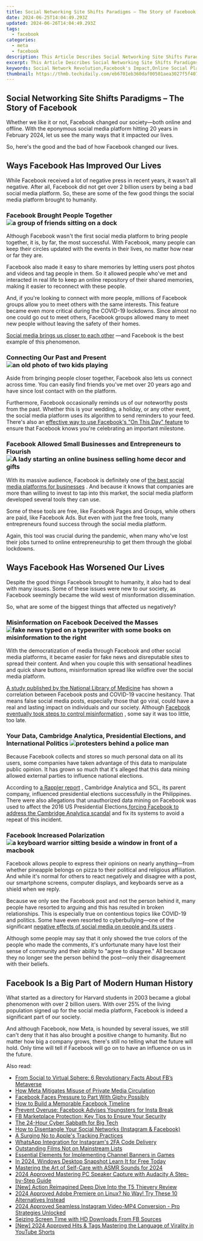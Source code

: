 ```yaml
---
title: Social Networking Site Shifts Paradigms – The Story of Facebook
date: 2024-06-25T14:04:49.293Z
updated: 2024-06-26T14:04:49.293Z
tags:
  - facebook
categories:
  - meta
  - facebook
description: This Article Describes Social Networking Site Shifts Paradigms – The Story of Facebook
excerpt: This Article Describes Social Networking Site Shifts Paradigms – The Story of Facebook
keywords: Social Network Revolution,Facebook's Impact,Online Social Platforms,Digital Community Shift,Redefining Connectivity,Web Social Interaction,The Facebook Phenomenon
thumbnail: https://thmb.techidaily.com/eb6701eb360daf00501aea3027f5f407ca588034548873224d944d5de49dcde3.jpg
---
```


## Social Networking Site Shifts Paradigms – The Story of Facebook

 Whether we like it or not, Facebook changed our society—both online and offline. With the eponymous social media platform hitting 20 years in February 2024, let us see the many ways that it impacted our lives.

 So, here's the good and the bad of how Facebook changed our lives.

## Ways Facebook Has Improved Our Lives

 While Facebook received a lot of negative press in recent years, it wasn't all negative. After all, Facebook did not get over 2 billion users by being a bad social media platform. So, these are some of the few good things the social media platform brought to humanity.

### Facebook Brought People Together ![a group of friends sitting on a dock](https://static1.makeuseofimages.com/wordpress/wp-content/uploads/2023/02/a-group-of-friends-sitting-on-a-dock.jpg)

 Although Facebook wasn't the first social media platform to bring people together, it is, by far, the most successful. With Facebook, many people can keep their circles updated with the events in their lives, no matter how near or far they are.

 Facebook also made it easy to share memories by letting users post photos and videos and tag people in them. So it allowed people who've met and interacted in real life to keep an online repository of their shared memories, making it easier to reconnect with these people.

 And, if you're looking to connect with more people, millions of Facebook groups allow you to meet others with the same interests. This feature became even more critical during the COVID-19 lockdowns. Since almost no one could go out to meet others, Facebook groups allowed many to meet new people without leaving the safety of their homes.

[Social media brings us closer to each other](https://www.makeuseof.com/ways-social-media-brings-people-together/) —and Facebook is the best example of this phenomenon.

### Connecting Our Past and Present ![an old photo of two kids playing](https://static1.makeuseofimages.com/wordpress/wp-content/uploads/2023/02/an-old-photo-of-two-kids-playing.jpg)

 Aside from bringing people closer together, Facebook also lets us connect across time. You can easily find friends you've met over 20 years ago and have since lost contact with on the platform.

 Furthermore, Facebook occasionally reminds us of our noteworthy posts from the past. Whether this is your wedding, a holiday, or any other event, the social media platform uses its algorithm to send reminders to your feed. There's also an [effective way to use Facebook's "On This Day" feature](https://www.makeuseof.com/how-to-use-the-on-this-day-feature-facebook/) to ensure that Facebook knows you're celebrating an important milestone.

### Facebook Allowed Small Businesses and Entrepreneurs to Flourish ![A lady starting an online business selling home decor and gifts](https://static1.makeuseofimages.com/wordpress/wp-content/uploads/2023/02/a-lady-starting-an-online-business-selling-home-decor-and-gifts.jpg)

 With its massive audience, Facebook is definitely one of [the best social media platforms for businesses](https://www.makeuseof.com/best-social-media-platforms-for-business/) . And because it knows that companies are more than willing to invest to tap into this market, the social media platform developed several tools they can use.

 Some of these tools are free, like Facebook Pages and Groups, while others are paid, like Facebook Ads. But even with just the free tools, many entrepreneurs found success through the social media platform.

 Again, this tool was crucial during the pandemic, when many who've lost their jobs turned to online entrepreneurship to get them through the global lockdowns.

## Ways Facebook Has Worsened Our Lives

 Despite the good things Facebook brought to humanity, it also had to deal with many issues. Some of these issues were new to our society, as Facebook seemingly became the wild west of misnformation dissemination.

So, what are some of the biggest things that affected us negatively?

### Misinformation on Facebook Deceived the Masses ![fake news typed on a typewriter with some books on misinformation to the right](https://static1.makeuseofimages.com/wordpress/wp-content/uploads/2023/02/fake-news-typed-on-a-typewriter-with-some-books-on-misinformation-to-the-right.jpg)

 With the democratization of media through Facebook and other social media platforms, it became easier for fake news and disreputable sites to spread their content. And when you couple this with sensational headlines and quick share buttons, misinformation spread like wildfire over the social media platform.

[A study published by the National Library of Medicine](https://www.ncbi.nlm.nih.gov/pmc/articles/PMC9609763/) has shown a correlation between Facebook posts and COVID-19 vaccine hesitancy. That means false social media posts, especially those that go viral, could have a real and lasting impact on individuals and our society. Although [Facebook eventually took steps to control misinformation](https://www.makeuseof.com/is-facebook-doing-enough-misinformation/) , some say it was too little, too late.

### Your Data, Cambridge Analytica, Presidential Elections, and International Politics ![protesters behind a police man](https://static1.makeuseofimages.com/wordpress/wp-content/uploads/2023/02/protesters-behind-a-police-man.jpg)

 Because Facebook collects and stores so much personal data on all its users, some companies have taken advantage of this data to manipulate public opinion. It has grown so much that it's alleged that this data mining allowed external parties to influence national elections.

 According to [a Rappler report](https://www.rappler.com/technology/social-media/239606-cambridge-analytica-philippines-online-propaganda-christopher-wylie/) , Cambridge Analytica and SCL, its parent company, influenced presidential elections successfully in the Philippines. There were also allegations that unauthorized data mining on Facebook was used to affect the 2016 US Presidential Elections,[forcing Facebook to address the Cambridge Analytica scandal](https://www.makeuseof.com/tag/facebook-cambridge-analytica-scandal/) and fix its systems to avoid a repeat of this incident.

### Facebook Increased Polarization ![a keyboard warrior sitting beside a window in front of a macbook](https://static1.makeuseofimages.com/wordpress/wp-content/uploads/2023/02/a-keyboard-warrior-sitting-beside-a-window-in-front-of-a-macbook.jpg)

 Facebook allows people to express their opinions on nearly anything—from whether pineapple belongs on pizza to their political and religious affiliation. And while it's normal for others to react negatively and disagree with a post, our smartphone screens, computer displays, and keyboards serve as a shield when we reply.

 Because we only see the Facebook post and not the person behind it, many people have resorted to arguing and this has resulted in broken relationships. This is especially true on contentious topics like COVID-19 and politics. Some have even resorted to cyberbullying—one of the significant [negative effects of social media on people and its users](https://www.makeuseof.com/tag/negative-effects-social-media/) .

 Although some people may say that it only showed the true colors of the people who made the comments, it's unfortunate many have lost their sense of community and their ability to "agree to disagree." All because they no longer see the person behind the post—only their disagreement with their beliefs.

## Facebook Is a Big Part of Modern Human History

 What started as a directory for Harvard students in 2003 became a global phenomenon with over 2 billion users. With over 25% of the living population signed up for the social media platform, Facebook is indeed a significant part of our society.

 And although Facebook, now Meta, is hounded by several issues, we still can't deny that it has also brought a positive change to humanity. But no matter how big a company grows, there's still no telling what the future will hold. Only time will tell if Facebook will go on to have an influence on us in the future.


<ins class="adsbygoogle"
     style="display:block"
     data-ad-format="autorelaxed"
     data-ad-client="ca-pub-7571918770474297"
     data-ad-slot="1223367746"></ins>



<ins class="adsbygoogle"
     style="display:block"
     data-ad-client="ca-pub-7571918770474297"
     data-ad-slot="8358498916"
     data-ad-format="auto"
     data-full-width-responsive="true"></ins>

<span class="atpl-alsoreadstyle">Also read:</span>
<div><ul>
<li><a href="https://facebook.techidaily.com/from-social-to-virtual-sphere-6-revolutionary-facts-about-fbs-metaverse/"><u>From Social to Virtual Sphere: 6 Revolutionary Facts About FB’s Metaverse</u></a></li>
<li><a href="https://facebook.techidaily.com/how-meta-mitigates-misuse-of-private-media-circulation/"><u>How Meta Mitigates Misuse of Private Media Circulation</u></a></li>
<li><a href="https://facebook.techidaily.com/facebook-faces-pressure-to-part-with-giphy-possibly/"><u>Facebook Faces Pressure to Part With Giphy Possibly</u></a></li>
<li><a href="https://facebook.techidaily.com/how-to-build-a-memorable-facebook-timeline/"><u>How to Build a Memorable Facebook Timeline</u></a></li>
<li><a href="https://facebook.techidaily.com/prevent-overuse-facebook-advises-youngsters-for-insta-break/"><u>Prevent Overuse: Facebook Advises Youngsters for Insta Break</u></a></li>
<li><a href="https://facebook.techidaily.com/fb-marketplace-protection-key-tips-to-ensure-your-security/"><u>FB Marketplace Protection: Key Tips to Ensure Your Security</u></a></li>
<li><a href="https://facebook.techidaily.com/the-24-hour-cyber-sabbath-for-big-tech/"><u>The 24-Hour Cyber Sabbath for Big Tech</u></a></li>
<li><a href="https://facebook.techidaily.com/how-to-disentangle-your-social-networks-instagram-and-facebook/"><u>How to Disentangle Your Social Networks (Instagram & Facebook)</u></a></li>
<li><a href="https://facebook.techidaily.com/a-surging-no-to-apples-tracking-practices/"><u>A Surging No to Apple's Tracking Practices</u></a></li>
<li><a href="https://facebook.techidaily.com/whatsapp-integration-for-instagrams-2fa-code-delivery/"><u>WhatsApp Integration for Instagram's 2FA Code Delivery</u></a></li>
<li><a href="https://youtube-videos.techidaily.com/outstanding-films-not-on-mainstream-lists/"><u>Outstanding Films Not on Mainstream Lists</u></a></li>
<li><a href="https://youtube-video-recordings.techidaily.com/essential-elements-for-implementing-channel-banners-in-games/"><u>Essential Elements for Implementing Channel Banners in Games</u></a></li>
<li><a href="https://on-screen-recording.techidaily.com/in-2024-windows-desktop-snapshot-learn-it-for-free-today/"><u>In 2024, Windows Desktop Snapshot  Learn It for Free Today</u></a></li>
<li><a href="https://extra-support.techidaily.com/mastering-the-art-of-self-care-with-asmr-sounds-for-2024/"><u>Mastering the Art of Self-Care with ASMR Sounds for 2024</u></a></li>
<li><a href="https://sound-tweaking.techidaily.com/2024-approved-mastering-pc-speaker-capture-with-audacity-a-step-by-step-guide/"><u>2024 Approved Mastering PC Speaker Capture with Audacity A Step-by-Step Guide</u></a></li>
<li><a href="https://extra-tips.techidaily.com/new-action-reimagined-deep-dive-into-the-t5-thievery-review/"><u>[New] Action Reimagined  Deep Dive Into the T5 Thievery Review</u></a></li>
<li><a href="https://ai-vdieo-software.techidaily.com/2024-approved-adobe-premiere-on-linux-no-way-try-these-10-alternatives-instead/"><u>2024 Approved Adobe Premiere on Linux? No Way! Try These 10 Alternatives Instead</u></a></li>
<li><a href="https://instagram-video-files.techidaily.com/2024-approved-seamless-instagram-video-mp4-conversion-pro-strategies-unlocked/"><u>2024 Approved  Seamless Instagram Video-MP4 Conversion - Pro Strategies Unlocked</u></a></li>
<li><a href="https://facebook-videos.techidaily.com/seizing-screen-time-with-hd-downloads-from-fb-sources/"><u>Seizing Screen Time with HD Downloads From FB Sources</u></a></li>
<li><a href="https://eaxpv-info.techidaily.com/new-2024-approved-hits-and-tags-mastering-the-language-of-virality-in-youtube-shorts/"><u>[New] 2024 Approved  Hits & Tags  Mastering the Language of Virality in YouTube Shorts</u></a></li>
</ul></div>
